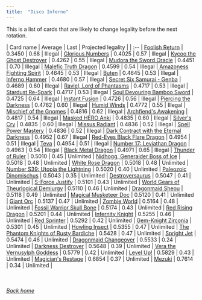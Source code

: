 ```yaml
---
title:  "Disco Inferno"
---
```


This is a list of cards that are likely to change legality before the next rotation.

| Card name | Average | Last | Projected legality |
| :-- |
[Foolish Return](https://db.ygoprodeck.com/card/?search=Foolish%20Return) | 0.3450 | 0.68 | Illegal |
[Glorious Numbers](https://db.ygoprodeck.com/card/?search=Glorious%20Numbers) | 0.4025 | 0.57 | Illegal |
[Kycoo the Ghost Destroyer](https://db.ygoprodeck.com/card/?search=Kycoo%20the%20Ghost%20Destroyer) | 0.4262 | 0.55 | Illegal |
[Mudora the Sword Oracle](https://db.ygoprodeck.com/card/?search=Mudora%20the%20Sword%20Oracle) | 0.4451 | 0.70 | Illegal |
[Malefic Truth Dragon](https://db.ygoprodeck.com/card/?search=Malefic%20Truth%20Dragon) | 0.4599 | 0.54 | Illegal |
[Amazoness Fighting Spirit](https://db.ygoprodeck.com/card/?search=Amazoness%20Fighting%20Spirit) | 0.4645 | 0.53 | Illegal |
[Buten](https://db.ygoprodeck.com/card/?search=Buten) | 0.4645 | 0.53 | Illegal |
[Inferno Hammer](https://db.ygoprodeck.com/card/?search=Inferno%20Hammer) | 0.4680 | 0.57 | Illegal |
[Secret Six Samurai - Genba](https://db.ygoprodeck.com/card/?search=Secret%20Six%20Samurai%20-%20Genba) | 0.4689 | 0.60 | Illegal |
[Raviel, Lord of Phantasms](https://db.ygoprodeck.com/card/?search=Raviel,%20Lord%20of%20Phantasms) | 0.4717 | 0.53 | Illegal |
[Stardust Re-Spark](https://db.ygoprodeck.com/card/?search=Stardust%20Re-Spark) | 0.4717 | 0.53 | Illegal |
[Soul Devouring Bamboo Sword](https://db.ygoprodeck.com/card/?search=Soul%20Devouring%20Bamboo%20Sword) | 0.4725 | 0.64 | Illegal |
[Instant Fusion](https://db.ygoprodeck.com/card/?search=Instant%20Fusion) | 0.4726 | 0.56 | Illegal |
[Piercing the Darkness](https://db.ygoprodeck.com/card/?search=Piercing%20the%20Darkness) | 0.4762 | 0.60 | Illegal |
[Humid Winds](https://db.ygoprodeck.com/card/?search=Humid%20Winds) | 0.4772 | 0.55 | Illegal |
[Mischief of the Gnomes](https://db.ygoprodeck.com/card/?search=Mischief%20of%20the%20Gnomes) | 0.4816 | 0.62 | Illegal |
[Archfiend's Awakening](https://db.ygoprodeck.com/card/?search=Archfiend's%20Awakening) | 0.4817 | 0.54 | Illegal |
[Masked HERO Anki](https://db.ygoprodeck.com/card/?search=Masked%20HERO%20Anki) | 0.4835 | 0.60 | Illegal |
[Silver's Cry](https://db.ygoprodeck.com/card/?search=Silver's%20Cry) | 0.4835 | 0.60 | Illegal |
[Missus Radiant](https://db.ygoprodeck.com/card/?search=Missus%20Radiant) | 0.4836 | 0.52 | Illegal |
[Spell Power Mastery](https://db.ygoprodeck.com/card/?search=Spell%20Power%20Mastery) | 0.4836 | 0.52 | Illegal |
[Dark Contract with the Eternal Darkness](https://db.ygoprodeck.com/card/?search=Dark%20Contract%20with%20the%20Eternal%20Darkness) | 0.4952 | 0.67 | Illegal |
[Red-Eyes Black Flare Dragon](https://db.ygoprodeck.com/card/?search=Red-Eyes%20Black%20Flare%20Dragon) | 0.4954 | 0.51 | Illegal |
[Teva](https://db.ygoprodeck.com/card/?search=Teva) | 0.4954 | 0.51 | Illegal |
[Number 17: Leviathan Dragon](https://db.ygoprodeck.com/card/?search=Number%2017:%20Leviathan%20Dragon) | 0.4963 | 0.54 | Illegal |
[Black Metal Dragon](https://db.ygoprodeck.com/card/?search=Black%20Metal%20Dragon) | 0.4971 | 0.65 | Illegal |
[Thunder of Ruler](https://db.ygoprodeck.com/card/?search=Thunder%20of%20Ruler) | 0.5010 | 0.45 | Unlimited |
[Nidhogg, Generaider Boss of Ice](https://db.ygoprodeck.com/card/?search=Nidhogg,%20Generaider%20Boss%20of%20Ice) | 0.5018 | 0.48 | Unlimited |
[White Rose Dragon](https://db.ygoprodeck.com/card/?search=White%20Rose%20Dragon) | 0.5018 | 0.48 | Unlimited |
[Number S39: Utopia the Lightning](https://db.ygoprodeck.com/card/?search=Number%20S39:%20Utopia%20the%20Lightning) | 0.5020 | 0.40 | Unlimited |
[Paleozoic Dinomischus](https://db.ygoprodeck.com/card/?search=Paleozoic%20Dinomischus) | 0.5043 | 0.35 | Unlimited |
[Destroyersaurus](https://db.ygoprodeck.com/card/?search=Destroyersaurus) | 0.5047 | 0.41 | Unlimited |
[S-Force Justify](https://db.ygoprodeck.com/card/?search=S-Force%20Justify) | 0.5101 | 0.43 | Unlimited |
[World Gears of Theurlogical Demiurgy](https://db.ygoprodeck.com/card/?search=World%20Gears%20of%20Theurlogical%20Demiurgy) | 0.5110 | 0.46 | Unlimited |
[Dragonmaid Sheou](https://db.ygoprodeck.com/card/?search=Dragonmaid%20Sheou) | 0.5118 | 0.49 | Unlimited |
[Magical Musketeer Doc](https://db.ygoprodeck.com/card/?search=Magical%20Musketeer%20Doc) | 0.5120 | 0.41 | Unlimited |
[Giant Orc](https://db.ygoprodeck.com/card/?search=Giant%20Orc) | 0.5137 | 0.47 | Unlimited |
[Zombie World](https://db.ygoprodeck.com/card/?search=Zombie%20World) | 0.5164 | 0.48 | Unlimited |
[Fossil Warrior Skull Bone](https://db.ygoprodeck.com/card/?search=Fossil%20Warrior%20Skull%20Bone) | 0.5174 | 0.43 | Unlimited |
[Red Rising Dragon](https://db.ygoprodeck.com/card/?search=Red%20Rising%20Dragon) | 0.5201 | 0.44 | Unlimited |
[Infernity Knight](https://db.ygoprodeck.com/card/?search=Infernity%20Knight) | 0.5255 | 0.46 | Unlimited |
[Red Sprinter](https://db.ygoprodeck.com/card/?search=Red%20Sprinter) | 0.5292 | 0.42 | Unlimited |
[Gem-Knight Zirconia](https://db.ygoprodeck.com/card/?search=Gem-Knight%20Zirconia) | 0.5301 | 0.45 | Unlimited |
[Howling Insect](https://db.ygoprodeck.com/card/?search=Howling%20Insect) | 0.5355 | 0.47 | Unlimited |
[The Phantom Knights of Rusty Bardiche](https://db.ygoprodeck.com/card/?search=The%20Phantom%20Knights%20of%20Rusty%20Bardiche) | 0.5428 | 0.47 | Unlimited |
[Spright Jet](https://db.ygoprodeck.com/card/?search=Spright%20Jet) | 0.5474 | 0.46 | Unlimited |
[Dragonmaid Changeover](https://db.ygoprodeck.com/card/?search=Dragonmaid%20Changeover) | 0.5533 | 0.24 | Unlimited |
[Darkness Destroyer](https://db.ygoprodeck.com/card/?search=Darkness%20Destroyer) | 0.5648 | 0.39 | Unlimited |
[Vera the Vernusylph Goddess](https://db.ygoprodeck.com/card/?search=Vera%20the%20Vernusylph%20Goddess) | 0.5779 | 0.42 | Unlimited |
[Level Up!](https://db.ygoprodeck.com/card/?search=Level%20Up!) | 0.5829 | 0.43 | Unlimited |
[Magician's Restage](https://db.ygoprodeck.com/card/?search=Magician's%20Restage) | 0.6854 | 0.37 | Unlimited |
[Mezuki](https://db.ygoprodeck.com/card/?search=Mezuki) | 0.7614 | 0.34 | Unlimited |

<br>

###### [Back home](index)